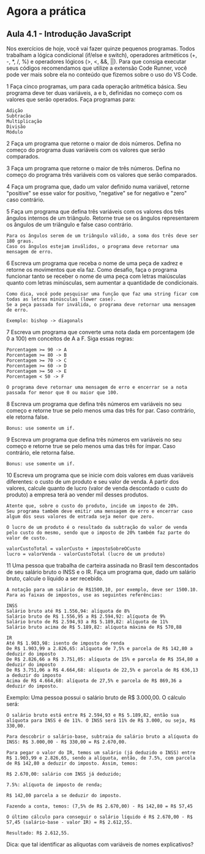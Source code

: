 # Agora a prática

## Aula 4.1 - Introdução JavaScript
Nos exercícios de hoje, você vai fazer quinze pequenos programas. Todos trabalham a lógica condicional (if/else e switch), operadores aritméticos (+, -, *, /, %) e operadores lógicos (>, <, &&, ||). Para que consiga executar seus códigos recomendamos que utilize a extensão Code Runner, você pode ver mais sobre ela no conteúdo que fizemos sobre o uso do VS Code.

1 Faça cinco programas, um para cada operação aritmética básica. Seu programa deve ter duas variáveis, a e b, definidas no começo com os valores que serão operados. Faça programas para:

    Adição
    Subtracão
    Multiplicação
    Divisão
    Módulo

2 Faça um programa que retorne o maior de dois números. Defina no começo do programa duas variáveis com os valores que serão comparados.

3 Faça um programa que retorne o maior de três números. Defina no começo do programa três variáveis com os valores que serão comparados.
  
4 Faça um programa que, dado um valor definido numa variável, retorne "positive" se esse valor for positivo, "negative" se for negativo e "zero" caso contrário.

5 Faça um programa que defina três variáveis com os valores dos três ângulos internos de um triângulo. Retorne true se os ângulos representarem os ângulos de um triângulo e false caso contrário.
  
    Para os ângulos serem de um triângulo válido, a soma dos três deve ser 180 graus.
    Caso os ângulos estejam inválidos, o programa deve retornar uma mensagem de erro.
  
6 Escreva um programa que receba o nome de uma peça de xadrez e retorne os movimentos que ela faz.
  Como desafio, faça o programa funcionar tanto se receber o nome de uma peça com letras maiúsculas quanto com letras minúsculas, sem aumentar a quantidade de condicionais.

    Como dica, você pode pesquisar uma função que faz uma string ficar com todas as letras minúsculas (lower case).
    Se a peça passada for inválida, o programa deve retornar uma mensagem de erro.

    Exemplo: bishop -> diagonals

7 Escreva um programa que converte uma nota dada em porcentagem (de 0 a 100) em conceitos de A a F. Siga essas regras:

    Porcentagem >= 90 -> A
    Porcentagem >= 80 -> B
    Porcentagem >= 70 -> C
    Porcentagem >= 60 -> D
    Porcentagem >= 50 -> E
    Porcentagem < 50 -> F

    O programa deve retornar uma mensagem de erro e encerrar se a nota passada for menor que 0 ou maior que 100.

8 Escreva um programa que defina três números em variáveis no seu começo e retorne true se pelo menos uma das três for par. Caso contrário, ele retorna false.

    Bonus: use somente um if.

9 Escreva um programa que defina três números em variáveis no seu começo e retorne true se pelo menos uma das três for ímpar. Caso contrário, ele retorna false.

    Bonus: use somente um if.

10 Escreva um programa que se inicie com dois valores em duas variáveis diferentes: o custo de um produto e seu valor de venda. A partir dos valores, calcule quanto de lucro (valor de venda descontado o custo do produto) a empresa terá ao vender mil desses produtos.

    Atente que, sobre o custo do produto, incide um imposto de 20%.
    Seu programa também deve emitir uma mensagem de erro e encerrar caso algum dos seus valores de entrada seja menor que zero.

    O lucro de um produto é o resultado da subtração do valor de venda pelo custo do mesmo, sendo que o imposto de 20% também faz parte do valor de custo.

    valorCustoTotal = valorCusto + impostoSobreOCusto
    lucro = valorVenda - valorCustoTotal (lucro de um produto)

11 Uma pessoa que trabalha de carteira assinada no Brasil tem descontados de seu salário bruto o INSS e o IR. Faça um programa que, dado um salário bruto, calcule o líquido a ser recebido.

    A notação para um salário de R$1500,10, por exemplo, deve ser 1500.10. Para as faixas de impostos, use as seguintes referências:

    INSS
    Salário bruto até R$ 1.556,94: alíquota de 8%
    Salário bruto de R$ 1.556,95 a R$ 2.594,92: alíquota de 9%
    Salário bruto de R$ 2.594,93 a R$ 5.189,82: alíquota de 11%
    Salário bruto acima de R$ 5.189,82: alíquota máxima de R$ 570,88

    IR
    Até R$ 1.903,98: isento de imposto de renda
    De R$ 1.903,99 a 2.826,65: alíquota de 7,5% e parcela de R$ 142,80 a deduzir do imposto
    De R$ 2.826,66 a R$ 3.751,05: alíquota de 15% e parcela de R$ 354,80 a deduzir do imposto
    De R$ 3.751,06 a R$ 4.664,68: alíquota de 22,5% e parcela de R$ 636,13 a deduzir do imposto
    Acima de R$ 4.664,68: alíquota de 27,5% e parcela de R$ 869,36 a deduzir do imposto.
  
Exemplo: Uma pessoa possui o salário bruto de R$ 3.000,00. O cálculo será:
  
    O salário bruto está entre R$ 2.594,93 e R$ 5.189,82, então sua alíquota para INSS é de 11%. O INSS será 11% de R$ 3.000, ou seja, R$ 330,00.
  
    Para descobrir o salário-base, subtraia do salário bruto a alíquota do INSS: R$ 3.000,00 - R$ 330,00 = R$ 2.670,00.
  
    Para pegar o valor do IR, temos um salário (já deduzido o INSS) entre R$ 1.903,99 e 2.826,65, sendo a alíquota, então, de 7.5%, com parcela de R$ 142,80 a deduzir do imposto. Assim, temos:

    R$ 2.670,00: salário com INSS já deduzido;
  
    7.5%: alíquota de imposto de renda;
  
    R$ 142,00 parcela a se deduzir do imposto.
  
    Fazendo a conta, temos: (7,5% de R$ 2.670,00) - R$ 142,80 = R$ 57,45
  
    O último cálculo para conseguir o salário líquido é R$ 2.670,00 - R$ 57,45 (salário-base - valor IR) = R$ 2.612,55.
  
    Resultado: R$ 2.612,55.

Dica: que tal identificar as alíquotas com variáveis de nomes explicativos?